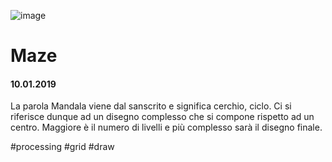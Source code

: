 ![image](https://github.com/KeremTurkyilmaz/TypeMismatchSketches/blob/master/Maze/image/Maze.png)

# Maze

#### 10.01.2019

La parola Mandala viene dal sanscrito e significa cerchio, ciclo. Ci si riferisce dunque ad un disegno complesso che si compone rispetto ad un centro. Maggiore è il numero di livelli e più complesso sarà il disegno finale.

\#processing \#grid \#draw

